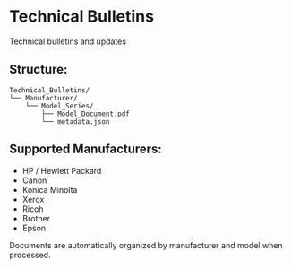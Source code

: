 # Technical Bulletins

Technical bulletins and updates

## Structure:
```
Technical_Bulletins/
└── Manufacturer/
    └── Model_Series/
        ├── Model_Document.pdf
        └── metadata.json
```

## Supported Manufacturers:
- HP / Hewlett Packard
- Canon
- Konica Minolta
- Xerox
- Ricoh
- Brother
- Epson

Documents are automatically organized by manufacturer and model when processed.
